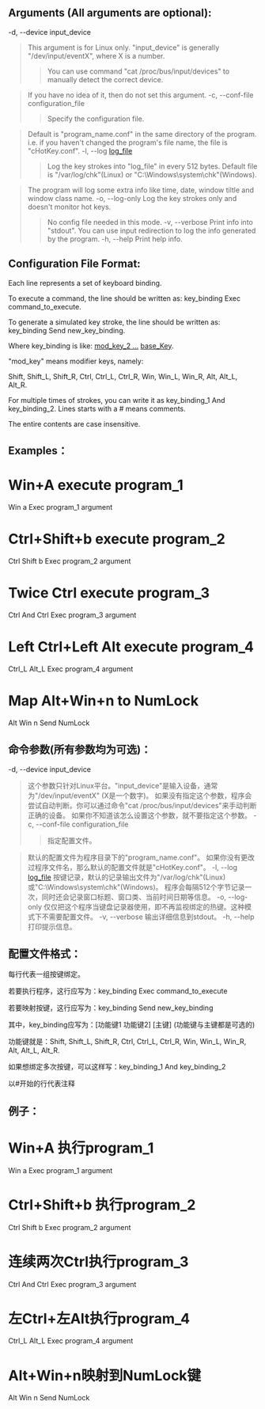 ## Arguments (All arguments are optional): ##

-d, --device input\_device
> This argument is for Linux only.
> "input\_device" is generally "/dev/input/eventX", where X is a number.
> > You can use command "cat /proc/bus/input/devices" to manually detect the correct device.

> If you have no idea of it, then do not set this argument.
-c, --conf-file configuration\_file
> > Specify the configuration file.

> Default is "program\_name.conf" in the same directory of the program.
> i.e. if you haven't changed the program's file name, the file is "cHotKey.conf".
-l, --log [log\_file](log_file.md)
> > Log the key strokes into "log\_file" in every 512 bytes.
> > Default file is "/var/log/chk"(Linux) or "C:\Windows\system\chk"(Windows).

> The program will log some extra info like time, date, window tiltle and window class name.
-o, --log-only  Log the key strokes only and doesn't monitor hot keys.
> > No config file needed in this mode.
-v, --verbose   Print info into "stdout". You can use input redirection to log the info generated by the program.
-h, --help      Print help info.


## Configuration File Format: ##

Each line represents a set of keyboard binding.

To execute a command, the line should be written as: key\_binding Exec command\_to\_execute.

To generate a simulated key stroke, the line should be written as: key\_binding Send new\_key\_binding.

Where key\_binding is like: [mod\_key\_2 ...](mod_key_1.md) [base\_Key](base_Key.md).

"mod\_key" means modifier keys, namely:

Shift, Shift\_L, Shift\_R, Ctrl, Ctrl\_L, Ctrl\_R, Win, Win\_L, Win\_R, Alt, Alt\_L, Alt\_R.

For multiple times of strokes, you can write it as key\_binding\_1 And key\_binding\_2.
Lines starts with a # means comments.

The entire contents are case insensitive.

## Examples： ##
# Win+A execute program\_1

Win a Exec program\_1 argument

# Ctrl+Shift+b execute program\_2

Ctrl Shift b Exec program\_2 argument

# Twice Ctrl execute program\_3

Ctrl And Ctrl Exec program\_3 argument

# Left Ctrl+Left Alt execute program\_4

Ctrl\_L Alt\_L Exec program\_4 argument

# Map Alt+Win+n to NumLock

Alt Win n Send NumLock



## 命令参数(所有参数均为可选)： ##

-d, --device input\_device

> 这个参数只针对Linux平台。"input\_device"是输入设备，通常为"/dev/input/eventX" (X是一个数字)。
> 如果没有指定这个参数，程序会尝试自动判断。你可以通过命令"cat /proc/bus/input/devices"来手动判断正确的设备。
> 如果你不知道该怎么设置这个参数，就不要指定这个参数。
-c, --conf-file configuration\_file
> > 指定配置文件。

> 默认的配置文件为程序目录下的"program\_name.conf"。
> 如果你没有更改过程序文件名，那么默认的配置文件就是"cHotKey.conf"。
-l, --log [log\_file](log_file.md)
> 按键记录，默认的记录输出文件为"/var/log/chk"(Linux)或"C:\Windows\system\chk"(Windows)。
> 程序会每隔512个字节记录一次，同时还会记录窗口标题、窗口类、当前时间日期等信息。
-o, --log-only  仅仅把这个程序当键盘记录器使用，即不再监视绑定的热键。这种模式下不需要配置文件。
-v, --verbose   输出详细信息到stdout。
-h, --help      打印提示信息。


## 配置文件格式： ##

每行代表一组按键绑定。

若要执行程序，这行应写为：key\_binding Exec command\_to\_execute

若要映射按键，这行应写为：key\_binding Send new\_key\_binding

其中，key\_binding应写为：[功能键1 功能键2] [主键] (功能键与主键都是可选的)

功能键就是：Shift, Shift\_L, Shift\_R, Ctrl, Ctrl\_L, Ctrl\_R, Win, Win\_L, Win\_R, Alt, Alt\_L, Alt\_R.

如果想绑定多次按键，可以这样写：key\_binding\_1 And key\_binding\_2

以#开始的行代表注释

## 例子： ##

# Win+A 执行program\_1

Win a Exec program\_1 argument

# Ctrl+Shift+b 执行program\_2

Ctrl Shift b Exec program\_2 argument

# 连续两次Ctrl执行program\_3

Ctrl And Ctrl Exec program\_3 argument

# 左Ctrl+左Alt执行program\_4

Ctrl\_L Alt\_L Exec program\_4 argument

# Alt+Win+n映射到NumLock键

Alt Win n Send NumLock